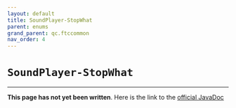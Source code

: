 ```yaml
---
layout: default
title: SoundPlayer-StopWhat
parent: enums
grand_parent: qc.ftccommon
nav_order: 4
---
```

# `SoundPlayer-StopWhat`
---
**This page has not yet been written**. Here is the link to the [official JavaDoc](https://ftctechnh.github.io/ftc_app/doc/javadoc/com/qualcomm/ftccommon/SoundPlayer.StopWhat.html)
        